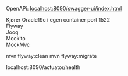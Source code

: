 OpenAPi:  <a href="localhost:8090/swagger-ui/index.html">localhost:8090/swagger-ui/index.html</a> <br>


Kjører Oracle19c i egen container port 1522<br>
Flyway<br>
Jooq<br>
Mockito<br>
MockMvc<Br>

mvn flyway:clean 
mvn flyway:migrate
 

localhost:8090/actuator/health 
